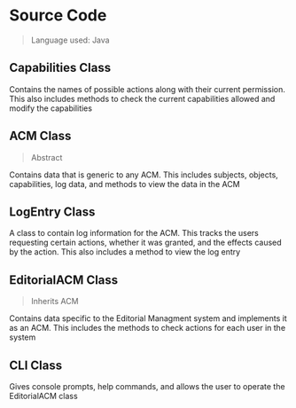 # Source Code
> Language used: Java

## Capabilities Class
Contains the names of possible actions along with their current permission. This also includes methods to check the current capabilities allowed and modify the capabilities

## ACM Class
> Abstract  

Contains data that is generic to any ACM. This includes subjects, objects, capabilities, log data, and methods to view the data in the ACM

## LogEntry Class
A class to contain log information for the ACM. This tracks the users requesting certain actions, whether it was granted, and the effects caused by the action. This also includes a method to view the log entry

## EditorialACM Class
> Inherits ACM  

Contains data specific to the Editorial Managment system and implements it as an ACM. This includes the methods to check actions for each user in the system

## CLI Class
Gives console prompts, help commands, and allows the user to operate the EditorialACM class